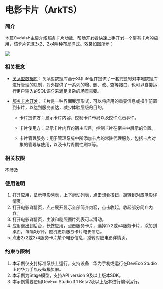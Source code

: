 # 电影卡片（ArkTS）

### 简介
本篇Codelab主要介绍服务卡片功能，帮助开发者快速上手开发一个带有卡片的应用，该卡片包含2x2、2x4两种布局样式。效果如图所示：

![](screenshots/device/MovieCard.gif)

### 相关概念

- [关系型数据库](https://developer.harmonyos.com/cn/docs/documentation/doc-references/js-apis-data-rdb-0000001281001102)：关系型数据库基于SQLite组件提供了一套完整的对本地数据库进行管理的机制，对外提供了一系列的增、删、改、查等接口，也可以直接运行用户输入的SQL语句来满足复杂的场景需要。

- [服务卡片开发](https://developer.harmonyos.com/cn/docs/documentation/doc-references-V3/js-apis-app-form-formextensionability-0000001493424316-V3?catalogVersion=V3)：卡片是一种界面展示形式，可以将应用的重要信息或操作前置到卡片，以达到服务直达，减少体验层级的目的。

  - 卡片提供方：显示卡片内容，控制卡片布局以及控件点击事件。

  - 卡片使用方：显示卡片内容的宿主应用，控制卡片在宿主中展示的位置。

  - 卡片管理服务：用于管理系统中所添加卡片的常驻代理服务，包括卡片对象的管理与使用，以及卡片周期性刷新等。

### 相关权限

不涉及

### 使用说明

1. 打开应用，显示电影列表，上下滑动列表，点击想看按钮，跳转到对应电影详情页。
2. 打开电影详情页，点击展开显示全部简介内容，点击收起，收起部分简介内容。
3. 打开电影详情页，主演和剧照图片列表可以滑动。
4. 应用退出到后台，长按应用，点击服务卡片，选择2x2或x4服务卡片，添加到桌面，每隔5分钟，随机更新服务卡片电影信息。
5. 点击2x2或2x4服务卡片某个电影信息，跳转对应电影详情页。

### 约束与限制

1. 本示例仅支持标准系统上运行，支持设备：华为手机或运行在DevEco Studio上的华为手机设备模拟器。
2. 本示例为Stage模型，支持API version 9及以上版本SDK。
3. 本示例需要使用DevEco Studio 3.1 Beta2及以上版本进行编译运行。